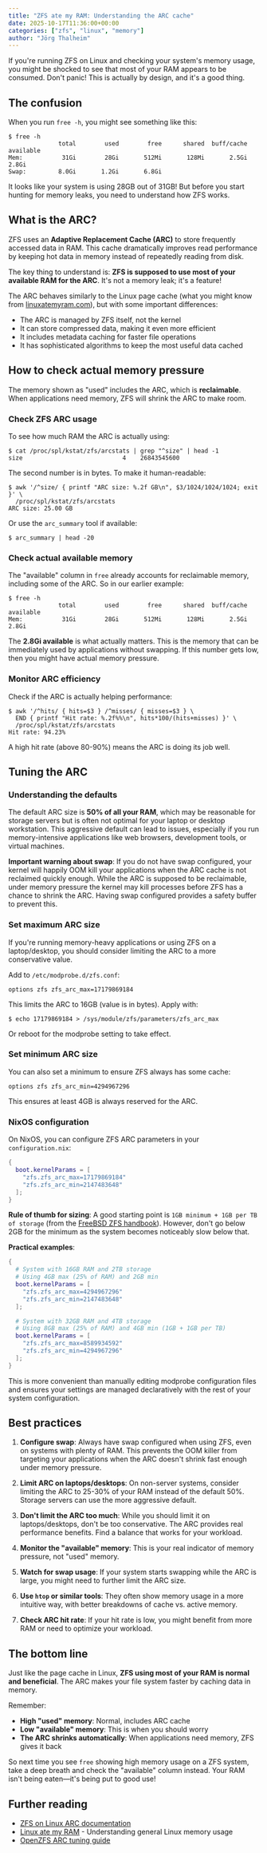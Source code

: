 ```yaml
---
title: "ZFS ate my RAM: Understanding the ARC cache"
date: 2025-10-17T11:36:00+00:00
categories: ["zfs", "linux", "memory"]
author: "Jörg Thalheim"
---
```


If you're running ZFS on Linux and checking your system's memory usage, you
might be shocked to see that most of your RAM appears to be consumed. Don't
panic! This is actually by design, and it's a good thing.

## The confusion

When you run `free -h`, you might see something like this:

```console
$ free -h
              total        used        free      shared  buff/cache   available
Mem:           31Gi        28Gi       512Mi       128Mi       2.5Gi       2.8Gi
Swap:         8.0Gi       1.2Gi       6.8Gi
```

It looks like your system is using 28GB out of 31GB! But before you start
hunting for memory leaks, you need to understand how ZFS works.

## What is the ARC?

ZFS uses an **Adaptive Replacement Cache (ARC)** to store frequently accessed
data in RAM. This cache dramatically improves read performance by keeping hot
data in memory instead of repeatedly reading from disk.

The key thing to understand is: **ZFS is supposed to use most of your available
RAM for the ARC**. It's not a memory leak; it's a feature!

The ARC behaves similarly to the Linux page cache (what you might know from
[linuxatemyram.com](https://www.linuxatemyram.com/)), but with some important
differences:

- The ARC is managed by ZFS itself, not the kernel
- It can store compressed data, making it even more efficient
- It includes metadata caching for faster file operations
- It has sophisticated algorithms to keep the most useful data cached

## How to check actual memory pressure

The memory shown as "used" includes the ARC, which is **reclaimable**. When
applications need memory, ZFS will shrink the ARC to make room.

### Check ZFS ARC usage

To see how much RAM the ARC is actually using:

```console
$ cat /proc/spl/kstat/zfs/arcstats | grep "^size" | head -1
size                            4    26843545600
```

The second number is in bytes. To make it human-readable:

```console
$ awk '/^size/ { printf "ARC size: %.2f GB\n", $3/1024/1024/1024; exit }' \
  /proc/spl/kstat/zfs/arcstats
ARC size: 25.00 GB
```

Or use the `arc_summary` tool if available:

```console
$ arc_summary | head -20
```

### Check actual available memory

The "available" column in `free` already accounts for reclaimable memory,
including some of the ARC. So in our earlier example:

```console
$ free -h
              total        used        free      shared  buff/cache   available
Mem:           31Gi        28Gi       512Mi       128Mi       2.5Gi       2.8Gi
```

The **2.8Gi available** is what actually matters. This is the memory that can be
immediately used by applications without swapping. If this number gets low, then
you might have actual memory pressure.

### Monitor ARC efficiency

Check if the ARC is actually helping performance:

```console
$ awk '/^hits/ { hits=$3 } /^misses/ { misses=$3 } \
  END { printf "Hit rate: %.2f%%\n", hits*100/(hits+misses) }' \
  /proc/spl/kstat/zfs/arcstats
Hit rate: 94.23%
```

A high hit rate (above 80-90%) means the ARC is doing its job well.

## Tuning the ARC

### Understanding the defaults

The default ARC size is **50% of all your RAM**, which may be reasonable for
storage servers but is often not optimal for your laptop or desktop workstation.
This aggressive default can lead to issues, especially if you run memory-intensive
applications like web browsers, development tools, or virtual machines.

**Important warning about swap**: If you do not have swap configured, your kernel
will happily OOM kill your applications when the ARC cache is not reclaimed
quickly enough. While the ARC is supposed to be reclaimable, under memory
pressure the kernel may kill processes before ZFS has a chance to shrink the ARC.
Having swap configured provides a safety buffer to prevent this.

### Set maximum ARC size

If you're running memory-heavy applications or using ZFS on a laptop/desktop, you
should consider limiting the ARC to a more conservative value.

Add to `/etc/modprobe.d/zfs.conf`:

```
options zfs zfs_arc_max=17179869184
```

This limits the ARC to 16GB (value is in bytes). Apply with:

```console
$ echo 17179869184 > /sys/module/zfs/parameters/zfs_arc_max
```

Or reboot for the modprobe setting to take effect.

### Set minimum ARC size

You can also set a minimum to ensure ZFS always has some cache:

```
options zfs zfs_arc_min=4294967296
```

This ensures at least 4GB is always reserved for the ARC.

### NixOS configuration

On NixOS, you can configure ZFS ARC parameters in your `configuration.nix`:

```nix
{
  boot.kernelParams = [
    "zfs.zfs_arc_max=17179869184"
    "zfs.zfs_arc_min=2147483648"
  ];
}
```

**Rule of thumb for sizing**: A good starting point is `1GB minimum + 1GB per TB
of storage` (from the
[FreeBSD ZFS handbook](https://docs-archive.freebsd.org/doc/8.4-RELEASE/usr/share/doc/freebsd/en_US.ISO8859-1/books/handbook/filesystems-zfs.html)).
However, don't go below 2GB for the minimum as the system becomes noticeably slow
below that.

**Practical examples**:

```nix
{
  # System with 16GB RAM and 2TB storage
  # Using 4GB max (25% of RAM) and 2GB min
  boot.kernelParams = [
    "zfs.zfs_arc_max=4294967296"
    "zfs.zfs_arc_min=2147483648"
  ];

  # System with 32GB RAM and 4TB storage
  # Using 8GB max (25% of RAM) and 4GB min (1GB + 1GB per TB)
  boot.kernelParams = [
    "zfs.zfs_arc_max=8589934592"
    "zfs.zfs_arc_min=4294967296"
  ];
}
```

This is more convenient than manually editing modprobe configuration files and
ensures your settings are managed declaratively with the rest of your system
configuration.

## Best practices

1. **Configure swap**: Always have swap configured when using ZFS, even on
   systems with plenty of RAM. This prevents the OOM killer from targeting your
   applications when the ARC doesn't shrink fast enough under memory pressure.

2. **Limit ARC on laptops/desktops**: On non-server systems, consider limiting
   the ARC to 25-30% of your RAM instead of the default 50%. Storage servers can
   use the more aggressive default.

3. **Don't limit the ARC too much**: While you should limit it on
   laptops/desktops, don't be too conservative. The ARC provides real performance
   benefits. Find a balance that works for your workload.

4. **Monitor the "available" memory**: This is your real indicator of memory
   pressure, not "used" memory.

5. **Watch for swap usage**: If your system starts swapping while the ARC is
   large, you might need to further limit the ARC size.

6. **Use `htop` or similar tools**: They often show memory usage in a more
   intuitive way, with better breakdowns of cache vs. active memory.

7. **Check ARC hit rate**: If your hit rate is low, you might benefit from more
   RAM or need to optimize your workload.

## The bottom line

Just like the page cache in Linux, **ZFS using most of your RAM is normal and
beneficial**. The ARC makes your file system faster by caching data in memory.

Remember:

- **High "used" memory**: Normal, includes ARC cache
- **Low "available" memory**: This is when you should worry
- **The ARC shrinks automatically**: When applications need memory, ZFS gives it
  back

So next time you see `free` showing high memory usage on a ZFS system, take a
deep breath and check the "available" column instead. Your RAM isn't being
eaten—it's being put to good use!

## Further reading

- [ZFS on Linux ARC documentation](https://openzfs.github.io/openzfs-docs/Performance%20and%20Tuning/Module%20Parameters.html#arc)
- [Linux ate my RAM](https://www.linuxatemyram.com/) - Understanding general Linux memory usage
- [OpenZFS ARC tuning guide](https://wiki.freebsd.org/ZFSTuningGuide#ARC)
